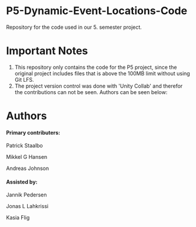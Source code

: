 # P5-Dynamic-Event-Locations-Code
Repository for the code used in our 5. semester project.

# Important Notes
1) This repository only contains the code for the P5 project, since the original project includes files that is above the 100MB limit without using Git LFS.
2) The project version control was done with 'Unity Collab' and therefor the contributions can not be seen. Authors can be seen below:

# Authors

#### Primary contributers:

Patrick Staalbo

Mikkel G Hansen

Andreas Johnson

#### Assisted by:
Jannik Pedersen

Jonas L Lahkrissi

Kasia Flig
